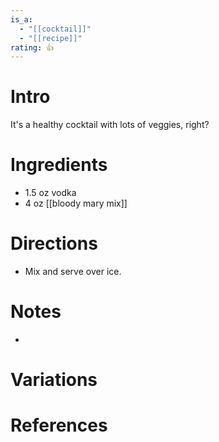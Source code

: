 ```yaml
---
is_a:
  - "[[cocktail]]"
  - "[[recipe]]"
rating: 👍
---
```

# Intro
It's a healthy cocktail with lots of veggies, right?

# Ingredients
* 1.5 oz vodka
* 4 oz [[bloody mary mix]]

# Directions
* Mix and serve over ice.

# Notes
* 

# Variations

# References
